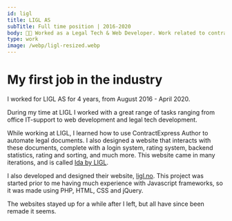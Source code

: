 ```yaml
---
id: ligl
title: LIGL AS
subTitle: Full time position | 2016-2020
body: 👨‍💻 Worked as a Legal Tech & Web Developer. Work related to contract automation. Start-up company.
type: work
image: /webp/ligl-resized.webp
---
```


# My first job in the industry

I worked for LIGL AS for 4 years, from August
2016 - April 2020.

During my time at LIGL I worked with a great
range of tasks ranging from office IT-support
to web development and legal tech development.

While working at LIGL, I learned how to use
ContractExpress Author to automate legal
documents. I also designed a website that
interacts with these documents, complete with a
login system, rating system, backend
statistics, rating and sorting, and much more.
This website came in many iterations, and is called [Ida by LIGL](https://ida.ligl.no).

I also developed and designed their
website, [ligl.no](https://ligl.no). This project was started prior to me having
much experience with Javascript frameworks, so
it was made using PHP, HTML, CSS and jQuery.

The websites stayed up for a while after I left, but all have since been remade it seems.
